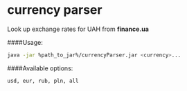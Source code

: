 currency parser
==
Look up exchange rates for UAH from <b>finance.ua</b>


####Usage:
  ~~~bash 
  java -jar %path_to_jar%/currencyParser.jar <currency>...
  ~~~

####Available options:

  ~~~bash 
  usd, eur, rub, pln, all
  ~~~
